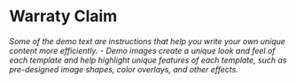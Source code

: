 #  Warraty Claim
###### Some of the demo text are instructions that help you write your own unique content more efficiently. - Demo images create a unique look and feel of each template and help highlight unique features of each template, such as pre-designed image shapes, color overlays, and other effects.